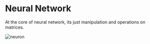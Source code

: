 # Neural Network

At the core of neural network, its just manipulation and operations on matrices.

![neuron](https://cdn.pixabay.com/photo/2017/01/30/23/55/brain-2022398_1280.png)
